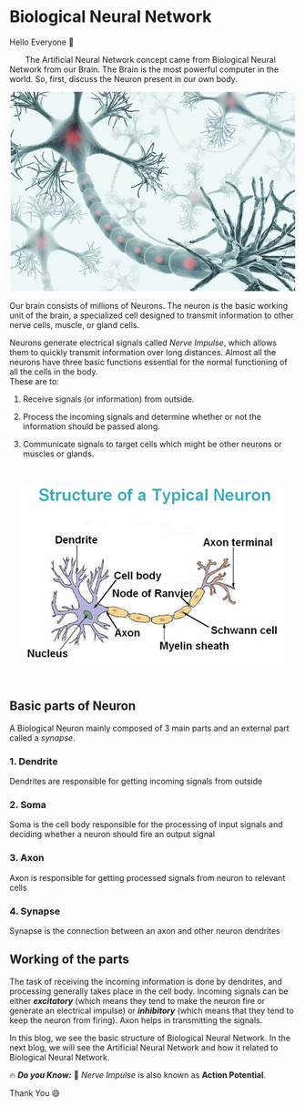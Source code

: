 # Biological Neural Network

Hello Everyone :wave:

&nbsp;&nbsp;&nbsp;&nbsp;&nbsp;&nbsp; The Artificial Neural Network concept came from Biological Neural Network from our Brain. The Brain is the most powerful computer in the world. 
So, first, discuss the Neuron present in our own body.

<p align="center">
  <img src="Image/Brain%20neuron.jpg" />
</p>

Our brain consists of millions of Neurons. The neuron is the basic working unit of the brain, a specialized cell designed to transmit information to other nerve cells, muscle, or gland cells.

Neurons generate electrical signals called *Nerve Impulse*, which allows them to quickly transmit information over long distances.
Almost all the neurons have three basic functions essential for the normal functioning of all the cells in the body.<br>
These are to:

1. Receive signals (or information) from outside.

2. Process the incoming signals and determine whether or not the information should be passed along.

3. Communicate signals to target cells which might be other neurons or muscles or glands.

<br>
 
<p align="center">
  <img src="Image/Bio-Neuron.jpg" />
</p>

<br>

## Basic parts of Neuron
A Biological Neuron mainly composed of 3 main parts and an external part called a *synapse*.

### 1. Dendrite
Dendrites are responsible for getting incoming signals from outside

### 2. Soma
Soma is the cell body responsible for the processing of input signals and deciding whether a neuron should fire an output signal

### 3. Axon
Axon is responsible for getting processed signals from neuron to relevant cells

### 4. Synapse
Synapse is the connection between an axon and other neuron dendrites

## Working of the parts
The task of receiving the incoming information is done by dendrites, and processing generally takes place in the cell body. Incoming signals can be either ***excitatory*** (which means they tend to make the neuron fire or generate an electrical impulse) or ***inhibitory*** (which means that they tend to keep the neuron from firing). Axon helps in transmitting the signals.


In this blog, we see the basic structure of Biological Neural Network. In the next blog, we will see the Artificial Neural Network and how it related to Biological Neural Network.


:fire: ***Do you Know:*** :thinking: *Nerve Impulse* is also known as **Action Potential**.

Thank You :smile:




